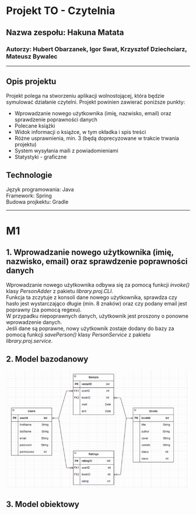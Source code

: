 # Projekt TO - Czytelnia
## Nazwa zespołu: Hakuna Matata
### Autorzy: Hubert Obarzanek, Igor Swat, Krzysztof Dziechciarz, Mateusz Bywalec

---
## Opis projektu
Projekt polega na stworzeniu aplikacji wolnostojącej, która będzie symulować działanie czytelni. Projekt powinien zawierać poniższe punkty:
- Wprowadzanie nowego użytkownika (imię, nazwisko, email) oraz sprawdzenie poprawności danych
- Polecane książki
- Widok informacji o książce, w tym okładka i spis treści
- Różne usprawnienia, min. 3 (będą doprecyzowane w trakcie trwania projektu)
- System wysyłania maili z powiadomieniami
- Statystyki - graficzne

## Technologie
Język programowania: Java\
Framework: Spring\
Budowa projkektu: Gradle

---
# M1
## 1. Wprowadzanie nowego użytkownika (imię, nazwisko, email) oraz sprawdzenie poprawności danych
Wprowadzanie nowego użytkownika odbywa się za pomocą funkcji *invoke()* klasy *PersonAdder* z pakietu *library.proj.CLI*.\
Funkcja ta zczytuje z konsoli dane nowego użytkownika, sprawdza czy hasło jest wystarczająco długie (min. 8 znaków) oraz czy podany email jest poprawny (za pomocą regexu).\
W przypadku niepoprawnych danych, użytkownik jest proszony o ponowne wprowadzenie danych.\
Jeśli dane są poprawne, nowy użytkownik zostaje dodany do bazy za pomocą funkcji *savePerson()* klasy *PersonService* z pakietu *library.proj.service*.

## 2. Model bazodanowy
![Model bazodanowy](schemat%20bazy.png)

## 3. Model obiektowy
